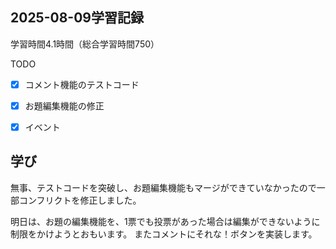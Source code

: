 ## 2025-08-09学習記録
学習時間4.1時間（総合学習時間750）

TODO
- [x] コメント機能のテストコード
- [x] お題編集機能の修正
- [x] イベント


## 学び
無事、テストコードを突破し、お題編集機能もマージができていなかったので一部コンフリクトを修正しました。

明日は、お題の編集機能を、1票でも投票があった場合は編集ができないように制限をかけようとおもいます。
またコメントにそれな！ボタンを実装します。